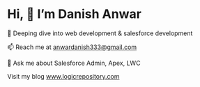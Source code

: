 # **Hi, 👋 I’m Danish Anwar**

🌱 Deeping dive into web development & salesforce development

📫 Reach me at anwardanish333@gmail.com

💬 Ask me about Salesforce Admin, Apex, LWC

Visit my blog www.logicrepository.com


<!--
**Iamdanishanwar/IamDanishAnwar** is a ✨ _special_ ✨ repository because its `README.md` (this file) appears on your GitHub profile.
-->
